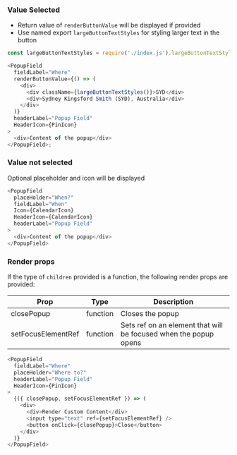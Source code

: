 ### Value Selected

- Return value of `renderButtonValue` will be displayed if provided
- Use named export `largeButtonTextStyles` for styling larger text in the button

```js
const largeButtonTextStyles = require('./index.js').largeButtonTextStyles;

<PopupField
  fieldLabel="Where"
  renderButtonValue={() => (
    <div>
      <div className={largeButtonTextStyles()}>SYD</div>
      <div>Sydney Kingsford Smith (SYD), Australia</div>
    </div>
  )}
  headerLabel="Popup Field"
  HeaderIcon={PinIcon}
>
  <div>Content of the popup</div>
</PopupField>;
```

### Value not selected

Optional placeholder and icon will be displayed

```js
<PopupField
  placeHolder="When?"
  fieldLabel="When"
  Icon={CalendarIcon}
  HeaderIcon={CalendarIcon}
  headerLabel="Popup Field"
>
  <div>Content of the popup</div>
</PopupField>
```

### Render props

If the type of `children` provided is a function, the following render props are provided:

| Prop               | Type     | Description                                                      |
| ------------------ | -------- | ---------------------------------------------------------------- |
| closePopup         | function | Closes the popup                                                 |
| setFocusElementRef | function | Sets ref on an element that will be focused when the popup opens |

```js
<PopupField
  fieldLabel="Where"
  placeHolder="Where to?"
  headerLabel="Popup Field"
  HeaderIcon={PinIcon}
>
  {({ closePopup, setFocusElementRef }) => (
    <div>
      <div>Render Custom Content</div>
      <input type="text" ref={setFocusElementRef} />
      <button onClick={closePopup}>Close</button>
    </div>
  )}
</PopupField>
```
